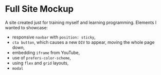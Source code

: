 
# Full Site Mockup

A site created just for training myself and learning programming. Elements I wanted to showcase:
- responsive `navbar` with `position: sticky`,
- `cta button`, which causes a new `DIV` to appear, moving the whole page down,
- embedding `iframe` from YouTube,
- use of `prefers-color-scheme`,
- using `flex` and `grid` layouts,
- `modal`
